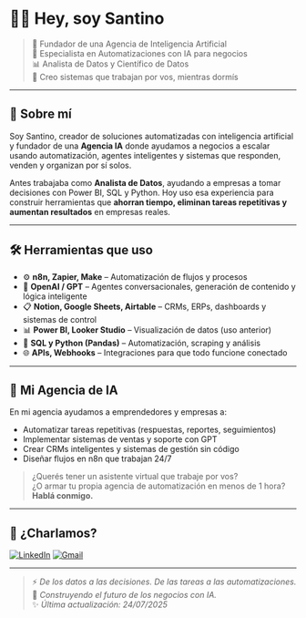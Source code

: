 # 👋🏼 Hey, soy Santino

> 🧠 Fundador de una Agencia de Inteligencia Artificial  
> 🤖 Especialista en Automatizaciones con IA para negocios  
> 📊 Analista de Datos y Científico de Datos  
> 🚀 Creo sistemas que trabajan por vos, mientras dormís  

---

## 🧩 Sobre mí

Soy Santino, creador de soluciones automatizadas con inteligencia artificial y fundador de una **Agencia IA** donde ayudamos a negocios a escalar usando automatización, agentes inteligentes y sistemas que responden, venden y organizan por sí solos.

Antes trabajaba como **Analista de Datos**, ayudando a empresas a tomar decisiones con Power BI, SQL y Python. Hoy uso esa experiencia para construir herramientas que **ahorran tiempo, eliminan tareas repetitivas y aumentan resultados** en empresas reales.

---

## 🛠️ Herramientas que uso

- ⚙️ **n8n, Zapier, Make** – Automatización de flujos y procesos  
- 🧠 **OpenAI / GPT** – Agentes conversacionales, generación de contenido y lógica inteligente  
- 📋 **Notion, Google Sheets, Airtable** – CRMs, ERPs, dashboards y sistemas de control  
- 📊 **Power BI, Looker Studio** – Visualización de datos (uso anterior)  
- 🐍 **SQL y Python (Pandas)** – Automatización, scraping y análisis  
- 🌐 **APIs, Webhooks** – Integraciones para que todo funcione conectado  

---

## 💼 Mi Agencia de IA

En mi agencia ayudamos a emprendedores y empresas a:

- Automatizar tareas repetitivas (respuestas, reportes, seguimientos)  
- Implementar sistemas de ventas y soporte con GPT  
- Crear CRMs inteligentes y sistemas de gestión sin código  
- Diseñar flujos en n8n que trabajan 24/7  

> ¿Querés tener un asistente virtual que trabaje por vos?  
> ¿O armar tu propia agencia de automatización en menos de 1 hora?  
**Hablá conmigo.**

---

## 📩 ¿Charlamos?

[![LinkedIn](https://img.shields.io/badge/LinkedIn-blue?style=for-the-badge&logo=linkedin&logoColor=white)](https://www.linkedin.com/in/zentramax/)
[![Gmail](https://img.shields.io/badge/Gmail-red?style=for-the-badge&logo=gmail&logoColor=white)](mailto:drsantinodr@gmail.com)

---

> ⚡ *De los datos a las decisiones. De las tareas a las automatizaciones.*  
> 🧠 *Construyendo el futuro de los negocios con IA.*  
> ✨ *Última actualización: 24/07/2025*

